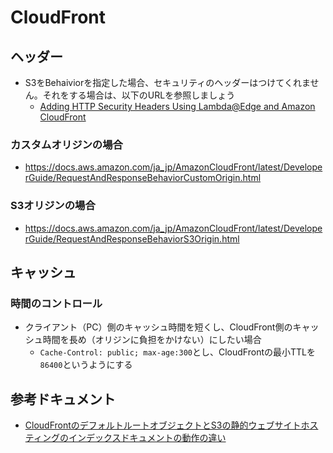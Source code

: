 # CloudFront
## ヘッダー
- S3をBehaiviorを指定した場合、セキュリティのヘッダーはつけてくれません。それをする場合は、以下のURLを参照しましょう
  - [Adding HTTP Security Headers Using Lambda@Edge and Amazon CloudFront](https://aws.amazon.com/jp/blogs/networking-and-content-delivery/adding-http-security-headers-using-lambdaedge-and-amazon-cloudfront/)
### カスタムオリジンの場合
- https://docs.aws.amazon.com/ja_jp/AmazonCloudFront/latest/DeveloperGuide/RequestAndResponseBehaviorCustomOrigin.html
### S3オリジンの場合
- https://docs.aws.amazon.com/ja_jp/AmazonCloudFront/latest/DeveloperGuide/RequestAndResponseBehaviorS3Origin.html

## キャッシュ
### 時間のコントロール
- クライアント（PC）側のキャッシュ時間を短くし、CloudFront側のキャッシュ時間を長め（オリジンに負担をかけない）にしたい場合
  - `Cache-Control: public; max-age:300`とし、CloudFrontの最小TTLを`86400`というようにする
  
## 参考ドキュメント
- [CloudFrontのデフォルトルートオブジェクトとS3の静的ウェブサイトホスティングのインデックスドキュメントの動作の違い](https://dev.classmethod.jp/cloud/aws/cloudfront_s3_difference/)